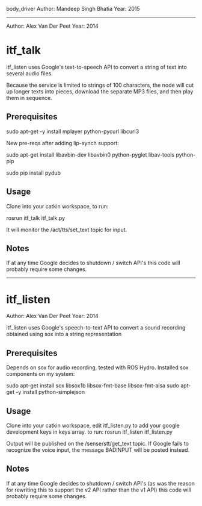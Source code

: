 body_driver
Author: Mandeep Singh Bhatia
Year: 2015

*******************************************
Author: Alex Van Der Peet
Year: 2014

itf_talk
==========

itf_listen uses Google's text-to-speech API to convert a string of text into several audio files.

Because the service is limited to strings of 100 characters, the node will cut up longer texts into pieces, download the separate MP3 files, and then play them in sequence.

Prerequisites
-------------
sudo apt-get -y install mplayer python-pycurl libcurl3

New pre-reqs after adding lip-synch support:

sudo apt-get install libavbin-dev libavbin0 python-pyglet libav-tools python-pip

sudo pip install pydub

Usage
-----
Clone into your catkin workspace, to run:

rosrun itf_talk itf_talk.py

It will monitor the /act/tts/set_text topic for input. 

Notes
-----
If at any time Google decides to shutdown / switch API's this code will probably require some changes.

**************************************************************************
itf_listen
==========
Author: Alex Van Der Peet
Year: 2014

itf_listen uses Google's speech-to-text API to convert a sound recording obtained using sox into a string representation

Prerequisites
-------------
Depends on sox for audio recording, tested with ROS Hydro. Installed sox components on my system:

sudo apt-get install sox libsox1b libsox-fmt-base libsox-fmt-alsa
sudo apt-get -y install python-simplejson

Usage
-----
Clone into your catkin workspace, edit itf_listen.py to add your google development keys in keys array.
to run:
rosrun itf_listen itf_listen.py

Output will be published on the /sense/stt/get_text topic. If Google fails to recognize the voice input, the message BADINPUT will be posted instead.

Notes
-----
If at any time Google decides to shutdown / switch API's (as was the reason for rewriting this to support the v2 API rather than the v1 API) this code will probably require some changes.
